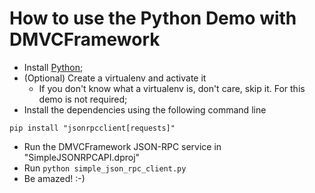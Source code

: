 # How to use the Python Demo with DMVCFramework

- Install [Python](https://www.python.org/downloads/release/python-390/);
- (Optional) Create a virtualenv and activate it
  - If you don't know what a virtualenv is, don't care, skip it. For this demo is not required;
- Install the dependencies using the following command line
```
pip install "jsonrpcclient[requests]"
```
- Run the DMVCFramework JSON-RPC service in "SimpleJSONRPCAPI.dproj"
- Run `python simple_json_rpc_client.py`
- Be amazed! :-)